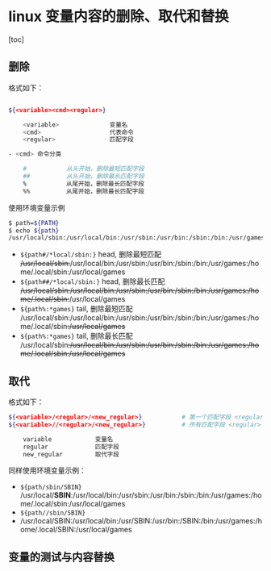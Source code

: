 # linux 变量内容的删除、取代和替换

[toc]

## 删除

格式如下：

```bash

${<variable><cmd><regular>}

    <variable>              变量名
    <cmd>                   代表命令
    <regular>               匹配字段

- <cmd> 命令分类

    #           从头开始，删除最短匹配字段
    ##          从头开始，删除最长匹配字段
    %           从尾开始，删除最长匹配字段
    %%          从尾开始，删除最长匹配字段

```

使用环境变量示例

```bash
$ path=${PATH}
$ echo ${path}
/usr/local/sbin:/usr/local/bin:/usr/sbin:/usr/bin:/sbin:/bin:/usr/games:/home/.local/sbin:/usr/local/games
```

- `${path#/*local/sbin:}` head, 删除最短匹配
  ~~/usr/local/sbin:~~/usr/local/bin:/usr/sbin:/usr/bin:/sbin:/bin:/usr/games:/home/.local/sbin:/usr/local/games
- `${path##/*local/sbin:}` head, 删除最长匹配
  ~~/usr/local/sbin:/usr/local/bin:/usr/sbin:/usr/bin:/sbin:/bin:/usr/games:/home/.local/sbin:~~/usr/local/games
- `${path%:*games}` tail, 删除最短匹配
  /usr/local/sbin:/usr/local/bin:/usr/sbin:/usr/bin:/sbin:/bin:/usr/games:/home/.local/sbin~~:/usr/local/games~~
- `${path%:*games}` tail, 删除最长匹配
  /usr/local/sbin~~:/usr/local/bin:/usr/sbin:/usr/bin:/sbin:/bin:/usr/games:/home/.local/sbin:/usr/local/games~~

## 取代

格式如下：

```bash
${<variable>/<regular>/<new_regular>}           # 第一个匹配字段 <regular> 替换成 <new_regular>
${<variable>//<regular>/<new_regular>}          # 所有匹配字段 <regular> 都替换成 <new_regular>

    variable            变量名
    regular             匹配字段
    new_regular         取代字段
```

同样使用环境变量示例：

- `${path/sbin/SBIN}`
  /usr/local/**SBIN**:/usr/local/bin:/usr/sbin:/usr/bin:/sbin:/bin:/usr/games:/home/.local/sbin:/usr/local/games
- `${path//sbin/SBIN}`
- /usr/local/SBIN:/usr/local/bin:/usr/SBIN:/usr/bin:/SBIN:/bin:/usr/games:/home/.local/SBIN:/usr/local/games

## 变量的测试与内容替换
